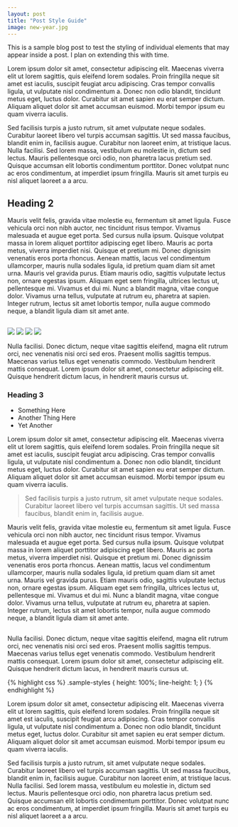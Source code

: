 ```yaml
---
layout: post
title: "Post Style Guide"
image: new-year.jpg
---
```


This is a sample blog post to test the styling of individual elements that may appear inside a post. I plan on extending this with time.

Lorem ipsum dolor sit amet, consectetur adipiscing elit. Maecenas viverra elit ut lorem sagittis, quis eleifend lorem sodales. Proin fringilla neque sit amet est iaculis, suscipit feugiat arcu adipiscing. Cras tempor convallis ligula, ut vulputate nisl condimentum a. Donec non odio blandit, tincidunt metus eget, luctus dolor. Curabitur sit amet sapien eu erat semper dictum. Aliquam aliquet dolor sit amet accumsan euismod. Morbi tempor ipsum eu quam viverra iaculis.

Sed facilisis turpis a justo rutrum, sit amet vulputate neque sodales. Curabitur laoreet libero vel turpis accumsan sagittis. Ut sed massa faucibus, blandit enim in, facilisis augue. Curabitur non laoreet enim, at tristique lacus. Nulla facilisi. Sed lorem massa, vestibulum eu molestie in, dictum sed lectus. Mauris pellentesque orci odio, non pharetra lacus pretium sed. Quisque accumsan elit lobortis condimentum porttitor. Donec volutpat nunc ac eros condimentum, at imperdiet ipsum fringilla. Mauris sit amet turpis eu nisl aliquet laoreet a a arcu.

## Heading 2
Mauris velit felis, gravida vitae molestie eu, fermentum sit amet ligula. Fusce vehicula orci non nibh auctor, nec tincidunt risus tempor. Vivamus malesuada et augue eget porta. Sed cursus nulla ipsum. Quisque volutpat massa in lorem aliquet porttitor adipiscing eget libero. Mauris ac porta metus, viverra imperdiet nisi. Quisque et pretium mi. Donec dignissim venenatis eros porta rhoncus. Aenean mattis, lacus vel condimentum ullamcorper, mauris nulla sodales ligula, id pretium quam diam sit amet urna. Mauris vel gravida purus. Etiam mauris odio, sagittis vulputate lectus non, ornare egestas ipsum. Aliquam eget sem fringilla, ultrices lectus ut, pellentesque mi. Vivamus et dui mi. Nunc a blandit magna, vitae congue dolor. Vivamus urna tellus, vulputate at rutrum eu, pharetra at sapien. Integer rutrum, lectus sit amet lobortis tempor, nulla augue commodo neque, a blandit ligula diam sit amet ante.

<figure><img class="lazy" data-src="/images/articles.jpg" src="data:image/gif;base64,R0lGODlhAQABAAAAACH5BAEKAAEALAAAAAABAAEAAAICTAEAOw=="  alt="" /></figure>

<img data-src="http://lorempixel.com/g/800/500/city/1" data-src-retina="http://lorempixel.com/g/1280/800/city/1" src="http://lorempixel.com/g/800/500/city/1">

<img data-src="http://lorempixel.com/g/800/500/city/1" data-src-retina="http://lorempixel.com/g/1280/800/city/1" src="http://lorempixel.com/g/800/500/city/1">

<img data-src="http://lorempixel.com/g/800/500/city/1" data-src-retina="http://lorempixel.com/g/1280/800/city/1" src="http://lorempixel.com/g/800/500/city/1">

<img data-src="http://lorempixel.com/g/800/500/city/1" data-src-retina="http://lorempixel.com/g/1280/800/city/1" src="http://lorempixel.com/g/800/500/city/1">

Nulla facilisi. Donec dictum, neque vitae sagittis eleifend, magna elit rutrum orci, nec venenatis nisi orci sed eros. Praesent mollis sagittis tempus. Maecenas varius tellus eget venenatis commodo. Vestibulum hendrerit mattis consequat. Lorem ipsum dolor sit amet, consectetur adipiscing elit. Quisque hendrerit dictum lacus, in hendrerit mauris cursus ut.

### Heading 3
- Something Here
- Another Thing Here
- Yet Another

Lorem ipsum dolor sit amet, consectetur adipiscing elit. Maecenas viverra elit ut lorem sagittis, quis eleifend lorem sodales. Proin fringilla neque sit amet est iaculis, suscipit feugiat arcu adipiscing. Cras tempor convallis ligula, ut vulputate nisl condimentum a. Donec non odio blandit, tincidunt metus eget, luctus dolor. Curabitur sit amet sapien eu erat semper dictum. Aliquam aliquet dolor sit amet accumsan euismod. Morbi tempor ipsum eu quam viverra iaculis.

<blockquote>Sed facilisis turpis a justo rutrum, sit amet vulputate neque sodales. Curabitur laoreet libero vel turpis accumsan sagittis. Ut sed massa faucibus, blandit enim in, facilisis augue.</blockquote>

Mauris velit felis, gravida vitae molestie eu, fermentum sit amet ligula. Fusce vehicula orci non nibh auctor, nec tincidunt risus tempor. Vivamus malesuada et augue eget porta. Sed cursus nulla ipsum. Quisque volutpat massa in lorem aliquet porttitor adipiscing eget libero. Mauris ac porta metus, viverra imperdiet nisi. Quisque et pretium mi. Donec dignissim venenatis eros porta rhoncus. Aenean mattis, lacus vel condimentum ullamcorper, mauris nulla sodales ligula, id pretium quam diam sit amet urna. Mauris vel gravida purus. Etiam mauris odio, sagittis vulputate lectus non, ornare egestas ipsum. Aliquam eget sem fringilla, ultrices lectus ut, pellentesque mi. Vivamus et dui mi. Nunc a blandit magna, vitae congue dolor. Vivamus urna tellus, vulputate at rutrum eu, pharetra at sapien. Integer rutrum, lectus sit amet lobortis tempor, nulla augue commodo neque, a blandit ligula diam sit amet ante.

<figure><img class="lazy" data-src="/images/articles.jpg" src="data:image/gif;base64,R0lGODlhAQABAAAAACH5BAEKAAEALAAAAAABAAEAAAICTAEAOw=="  alt="" /></figure>


Nulla facilisi. Donec dictum, neque vitae sagittis eleifend, magna elit rutrum orci, nec venenatis nisi orci sed eros. Praesent mollis sagittis tempus. Maecenas varius tellus eget venenatis commodo. Vestibulum hendrerit mattis consequat. Lorem ipsum dolor sit amet, consectetur adipiscing elit. Quisque hendrerit dictum lacus, in hendrerit mauris cursus ut.

{% highlight css %}
    .sample-styles {
        height: 100%;
        line-height: 1;
    }
{% endhighlight %}

Lorem ipsum dolor sit amet, consectetur adipiscing elit. Maecenas viverra elit ut lorem sagittis, quis eleifend lorem sodales. Proin fringilla neque sit amet est iaculis, suscipit feugiat arcu adipiscing. Cras tempor convallis ligula, ut vulputate nisl condimentum a. Donec non odio blandit, tincidunt metus eget, luctus dolor. Curabitur sit amet sapien eu erat semper dictum. Aliquam aliquet dolor sit amet accumsan euismod. Morbi tempor ipsum eu quam viverra iaculis.

Sed facilisis turpis a justo rutrum, sit amet vulputate neque sodales. Curabitur laoreet libero vel turpis accumsan sagittis. Ut sed massa faucibus, blandit enim in, facilisis augue. Curabitur non laoreet enim, at tristique lacus. Nulla facilisi. Sed lorem massa, vestibulum eu molestie in, dictum sed lectus. Mauris pellentesque orci odio, non pharetra lacus pretium sed. Quisque accumsan elit lobortis condimentum porttitor. Donec volutpat nunc ac eros condimentum, at imperdiet ipsum fringilla. Mauris sit amet turpis eu nisl aliquet laoreet a a arcu.


